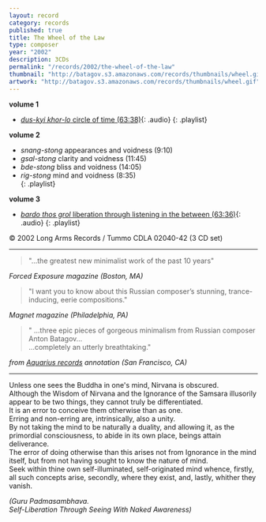 ```yaml
---
layout: record
category: records
published: true
title: The Wheel of the Law
type: composer
year: "2002"
description: 3CDs
permalink: "/records/2002/the-wheel-of-the-law"
thumbnail: "http://batagov.s3.amazonaws.com/records/thumbnails/wheel.gif"
artwork: "http://batagov.s3.amazonaws.com/records/thumbnails/wheel.gif"
---
```


**volume 1** 

- [_dus-kyi khor-lo_ circle of time (63:38)](http://batagov.s3.amazonaws.com/records/sounds/circle.mp3){: .audio}
{: .playlist}

**volume 2**  

- _snang-stong_ appearances and voidness (9:10)	 
- _gsal-stong_ clarity and voidness (11:45)	 
- _bde-stong_ bliss and voidness (14:05)	 
- _rig-stong_ mind and voidness (8:35)	 
{: .playlist}

**volume 3**  

- [_bardo thos grol_ liberation through listening in the between (63:36)](http://batagov.s3.amazonaws.com/records/sounds/liberation.mp3){: .audio}
{: .playlist}

© 2002 Long Arms Records / Tummo CDLA 02040-42 (3 CD set)

***
  
  
> "...the greatest new minimalist work of the past 10 years"  

_Forced Exposure magazine (Boston, MA)_
  
  
> "I want you to know about this Russian composer’s stunning, trance-inducing, eerie compositions." 

_Magnet magazine (Philadelphia, PA)_
  
  
> " ...three epic pieces of gorgeous minimalism from Russian composer Anton Batagov...  
>...completely an utterly breathtaking."  

_from [Aquarius records](http://www.aquariusrecords.org/) annotation (San Francisco, CA)_

***

Unless one sees the Buddha in one's mind, Nirvana is obscured.  
Although the Wisdom of Nirvana and the Ignorance of the Samsara illusorily appear to be two things, they cannot truly be differentiated.  
It is an error to conceive them otherwise than as one.  
Erring and non-erring are, intrinsically, also a unity.  
By not taking the mind to be naturally a duality, and allowing it, as the primordial consciousness, to abide in its own place, beings attain deliverance.  
The error of doing otherwise than this arises not from Ignorance in the mind itself, but from not having sought to know the nature of mind.  
Seek within thine own self-illuminated, self-originated mind whence, firstly, all such concepts arise, secondly, where they exist, and, lastly, whither they vanish.  
  
_(Guru Padmasambhava.  
Self-Liberation Through Seeing With Naked Awareness)_